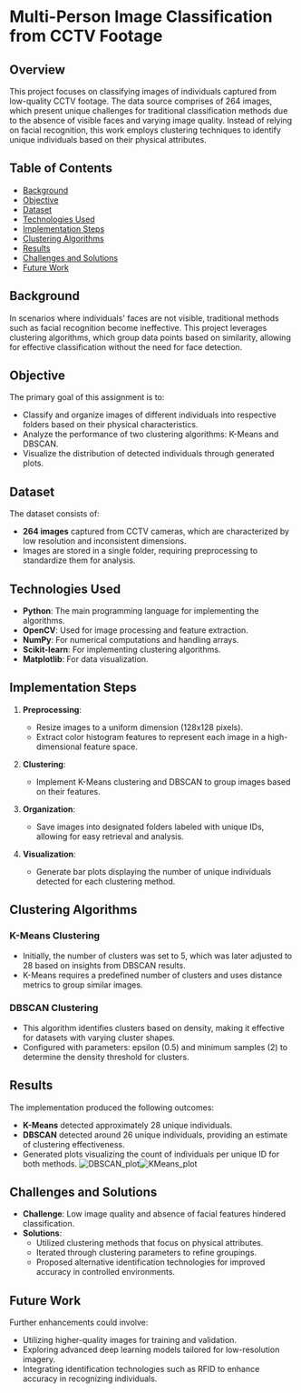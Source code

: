 
# Multi-Person Image Classification from CCTV Footage

## Overview

This project focuses on classifying images of individuals captured from low-quality CCTV footage. The data source comprises of 264 images, which present unique challenges for traditional classification methods due to the absence of visible faces and varying image quality. Instead of relying on facial recognition, this work employs clustering techniques to identify unique individuals based on their physical attributes.

## Table of Contents

- [Background](#background)
- [Objective](#objective)
- [Dataset](#dataset)
- [Technologies Used](#technologies-used)
- [Implementation Steps](#implementation-steps)
- [Clustering Algorithms](#clustering-algorithms)
- [Results](#results)
- [Challenges and Solutions](#challenges-and-solutions)
- [Future Work](#future-work)

## Background

In scenarios where individuals' faces are not visible, traditional methods such as facial recognition become ineffective. This project leverages clustering algorithms, which group data points based on similarity, allowing for effective classification without the need for face detection.

## Objective

The primary goal of this assignment is to:
- Classify and organize images of different individuals into respective folders based on their physical characteristics.
- Analyze the performance of two clustering algorithms: K-Means and DBSCAN.
- Visualize the distribution of detected individuals through generated plots.

## Dataset

The dataset consists of:
- **264 images** captured from CCTV cameras, which are characterized by low resolution and inconsistent dimensions.
- Images are stored in a single folder, requiring preprocessing to standardize them for analysis.

## Technologies Used

- **Python**: The main programming language for implementing the algorithms.
- **OpenCV**: Used for image processing and feature extraction.
- **NumPy**: For numerical computations and handling arrays.
- **Scikit-learn**: For implementing clustering algorithms.
- **Matplotlib**: For data visualization.

## Implementation Steps

1. **Preprocessing**:
   - Resize images to a uniform dimension (128x128 pixels).
   - Extract color histogram features to represent each image in a high-dimensional feature space.

2. **Clustering**:
   - Implement K-Means clustering and DBSCAN to group images based on their features.

3. **Organization**:
   - Save images into designated folders labeled with unique IDs, allowing for easy retrieval and analysis.

4. **Visualization**:
   - Generate bar plots displaying the number of unique individuals detected for each clustering method.

## Clustering Algorithms

### K-Means Clustering
- Initially, the number of clusters was set to 5, which was later adjusted to 28 based on insights from DBSCAN results.
- K-Means requires a predefined number of clusters and uses distance metrics to group similar images.

### DBSCAN Clustering
- This algorithm identifies clusters based on density, making it effective for datasets with varying cluster shapes.
- Configured with parameters: epsilon (0.5) and minimum samples (2) to determine the density threshold for clusters.

## Results

The implementation produced the following outcomes:
- **K-Means** detected approximately 28 unique individuals.
- **DBSCAN** detected around 26 unique individuals, providing an estimate of clustering effectiveness.
- Generated plots visualizing the count of individuals per unique ID for both methods.
  ![DBSCAN_plot](https://github.com/user-attachments/assets/517d32b7-c4c3-431e-97bf-f66f7de110a5)![KMeans_plot](https://github.com/user-attachments/assets/3a8369d7-b34c-4fda-afa7-f69ccc6ffef1)
  
## Challenges and Solutions

- **Challenge**: Low image quality and absence of facial features hindered classification.
- **Solutions**:
  - Utilized clustering methods that focus on physical attributes.
  - Iterated through clustering parameters to refine groupings.
  - Proposed alternative identification technologies for improved accuracy in controlled environments.

## Future Work

Further enhancements could involve:
- Utilizing higher-quality images for training and validation.
- Exploring advanced deep learning models tailored for low-resolution imagery.
- Integrating identification technologies such as RFID to enhance accuracy in recognizing individuals.
